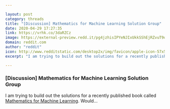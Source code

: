 ```yaml
---

layout: post
category: threads
title: "[Discussion] Mathematics for Machine Learning Solution Group"
date: 2020-04-29 17:27:35
link: https://vrhk.co/3daRZCz
image: https://external-preview.redd.it/pg4jzhisIPYeNJIxUkkSShEjRZvuT9o_HLgRd5maTic.jpg?width=180&height=94.2408376963&auto=webp&crop=180:94.2408376963,smart&s=2b912ad8e53c0b17bfe132711817c99e568cc9b5
domain: reddit.com
author: "reddit"
icon: http://www.redditstatic.com/desktop2x/img/favicon/apple-icon-57x57.png
excerpt: "I am trying to build out the solutions for a recently published book called [Mathematics for Machine Learning](<https://mml-book.github.io/>). Would..."

---
```


### [Discussion] Mathematics for Machine Learning Solution Group

I am trying to build out the solutions for a recently published book called [Mathematics for Machine Learning](<https://mml-book.github.io/>). Would...